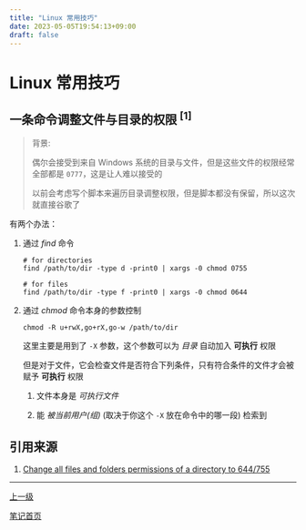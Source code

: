 ```yaml
---
title: "Linux 常用技巧"
date: 2023-05-05T19:54:13+09:00
draft: false
---
```


# Linux 常用技巧

## 一条命令调整文件与目录的权限 <sup>[1]</sup>

> 背景:
> 
> 偶尔会接受到来自 Windows 系统的目录与文件，但是这些文件的权限经常全部都是 `0777`，这是让人难以接受的
> 
> 以前会考虑写个脚本来遍历目录调整权限，但是脚本都没有保留，所以这次就直接谷歌了

有两个办法：

1. 通过 *find* 命令

   ```shell
   # for directories
   find /path/to/dir -type d -print0 | xargs -0 chmod 0755
   
   # for files
   find /path/to/dir -type f -print0 | xargs -0 chmod 0644
   ```

2. 通过 *chmod* 命令本身的参数控制

   ```shell
   chmod -R u+rwX,go+rX,go-w /path/to/dir
   ```

   这里主要是用到了 `-X` 参数，这个参数可以为 *目录* 自动加入 **可执行** 权限
   
   但是对于文件，它会检查文件是否符合下列条件，只有符合条件的文件才会被赋予 **可执行** 权限
   
   1. 文件本身是 *可执行文件*
   
   2. 能 *被当前用户(组)* (取决于你这个 `-X` 放在命令中的哪一段) 检索到

## 引用来源

1. [Change all files and folders permissions of a directory to 644/755](https://stackoverflow.com/questions/18817744/change-all-files-and-folders-permissions-of-a-directory-to-644-755)

---

[上一级](../..)

[笔记首页](/)